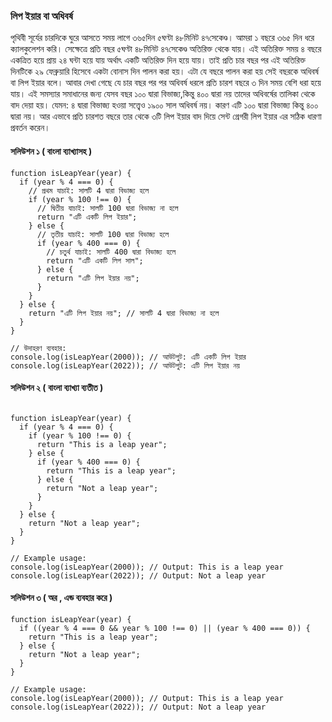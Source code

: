 ### লিপ ইয়ার বা অধিবর্ষ 
পৃথিবী সূর্যের চারদিকে ঘুরে আসতে সময় লাগে ৩৬৫দিন ৫ঘণ্টা ৪৮মিনিট ৪৭সেকেণ্ড। আমরা ১ বছরে ৩৬৫ দিন ধরে ক্যালকুলেশন করি। সেক্ষেত্রে প্রতি বছর ৫ঘণ্টা ৪৮মিনিট ৪৭সেকেণ্ড অতিরিক্ত থেকে যায়। এই অতিরিক্ত সময় ৪ বছরে একত্রিত হয়ে প্রায় ২৪ ঘন্টা হয়ে যায় অর্থাৎ একটি অতিরিক্ত দিন হয়ে যায়। তাই প্রতি চার বছর পর এই অতিরিক্ত দিনটিকে ২৯ ফেব্রুয়ারি হিসেবে একটা বোনাস দিন পালন করা হয়। এটা যে বছরে পালন করা হয় সেই বছরকে অধিবর্ষ বা লিপ ইয়ার বলে। আবার দেখা গেছে যে চার বছর পর পর অধিবর্ষ ধরলে প্রতি চারশ বছরে ৩ দিন সময় বেশি ধরা হয়ে যায়। এই সমস্যার সমাধানের জন্য যেসব বছর ১০০ দ্বারা বিভাজ্য,কিন্তু ৪০০ দ্বারা নয় তাদের অধিবর্ষের তালিকা থেকে বাদ দেয়া হয়। যেমন: ৪ দ্বারা বিভাজ্য হওয়া সত্ত্বেও ১৯০০ সাল অধিবর্ষ নয়। কারণ এটি ১০০ দ্বারা বিভাজ্য কিন্তু ৪০০ দ্বারা নয়। আর এভাবে প্রতি চারশত বছরে তার থেকে ৩টি লিপ ইয়ার বাদ দিয়ে ‌সেন্ট গ্রেগরী লিপ ইয়ার এর সঠিক ধারণা প্রবর্তন করেন।


#### সলিউশন ১ ( বাংলা ব্যাখ্যাসহ )
```
function isLeapYear(year) {
  if (year % 4 === 0) {
    // প্রথম যাচাই: সালটি 4 দ্বারা বিভাজ্য হলে
    if (year % 100 !== 0) {
      // দ্বিতীয় যাচাই: সালটি 100 দ্বারা বিভাজ্য না হলে
      return "এটি একটি লিপ ইয়ার"; 
    } else {
      // তৃতীয় যাচাই: সালটি 100 দ্বারা বিভাজ্য হলে
      if (year % 400 === 0) {
        // চতুর্থ যাচাই: সালটি 400 দ্বারা বিভাজ্য হলে
        return "এটি একটি লিপ সাল"; 
      } else {
        return "এটি লিপ ইয়ার নয়"; 
      }
    }
  } else {
    return "এটি লিপ ইয়ার নয়"; // সালটি 4 দ্বারা বিভাজ্য না হলে
  }
}

// উদাহরণ ব্যবহার:
console.log(isLeapYear(2000)); // আউটপুট: এটি একটি লিপ ইয়ার
console.log(isLeapYear(2022)); // আউটপুট: এটি লিপ ইয়ার নয়

```
#### সলিউশন ২ ( বাংলা ব্যাখ্যা ব্যতীত )
```

function isLeapYear(year) {
  if (year % 4 === 0) {
    if (year % 100 !== 0) {
      return "This is a leap year";
    } else {
      if (year % 400 === 0) {
        return "This is a leap year";
      } else {
        return "Not a leap year";
      }
    }
  } else {
    return "Not a leap year";
  }
}

// Example usage:
console.log(isLeapYear(2000)); // Output: This is a leap year
console.log(isLeapYear(2022)); // Output: Not a leap year

```
#### সলিউশন ৩ ( অর , এন্ড ব্যবহার করে )

```
function isLeapYear(year) {
  if ((year % 4 === 0 && year % 100 !== 0) || (year % 400 === 0)) {
    return "This is a leap year";
  } else {
    return "Not a leap year";
  }
}

// Example usage:
console.log(isLeapYear(2000)); // Output: This is a leap year
console.log(isLeapYear(2022)); // Output: Not a leap year
```
